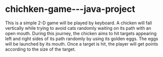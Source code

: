 # chichken-game---java-project
This is a simple 2-D game will be played by keyboard. A chicken will fall vertically while trying to avoid cats randomly waiting on its path with an open mouth. During this journey, the chicken aims to hit targets appearing left and right sides of its path randomly by using its golden eggs. The eggs will be launched by its mouth. Once a target is hit, the player will get points according to the size of the target.
